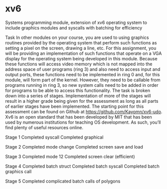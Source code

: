 # xv6
Systems programming module, extension of xv6 operating system to include graphics modules and syscalls with batching for efficiency

Task 
In other modules on your course, you are used to using graphics routines provided by the operating
system that perform such functions as setting a pixel on the screen, drawing a line, etc. For this
assignment, you will be providing an implementation of such functions that operate on a VGA
display for the operating system being developed in this module. 
Because these functions will access video memory which is not mapped into the address space of
user programs (ring 3) and also need to access input and output ports, these functions need to be
implemented in ring 0 and, for this module, will form part of the kernel. However, they need to be
callable from programs running in ring 3, so new system calls need to be added in order for
programs to be able to access this functionality. 
The task is broken down into a series of stages. Implementation of more of the stages will result in
a higher grade being given for the assessment as long as all parts of earlier stages have been
implemented. The starting point for this assessment can be found on Github at
https://github.com/Kayomn/xv6-udo. 
Xv6 is an open standard that has been developed by MIT that has been used by numerous
institutions for teaching OS development. As such, you’ll find plenty of useful resources online.

Stage 1
Completed syscall
Completed graphical

Stage 2
Completed mode change
Completed screen save and load

Stage 3
Completed mode 12
Completed screen clear (efficient)

Stage 4
Completed batch struct
Completed batch syscall
Completed batch graphics call

Stage 5
Completed complicated batch calls of polygons 
